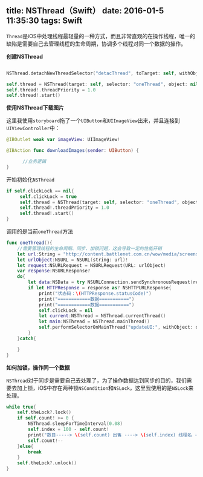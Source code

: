 title: NSThread（Swift）
date: 2016-01-5 11:35:30
tags: Swift
---

`Thread`是iOS中处理线程最轻量的一种方式，而且非常直观的在操作线程，唯一的缺陷是需要自己去管理线程的生命周期，协调多个线程对同一个数据的操作。

**创建NSThread**

```Swift

NSThread.detachNewThreadSelector("detacThread", toTarget: self, withObject: nil)

self.thread = NSThread(target: self, selector: "oneThread", object: nil)
self.thread!.threadPriority = 1.0
self.thread!.start()

```

**使用NSThread下载图片**

这里我使用`storyboard`拖了一个`UIButton`和`UIImageView`出来，并且连接到`UIViewController`中：

```Swift
@IBOutlet weak var imageView: UIImageView!

@IBAction func downloadImages(sender: UIButton) {

      //业务逻辑
}
```

开始初始化`NSThread`

```Swift
if self.clickLock == nil{
     self.clickLock = true
     self.thread = NSThread(target: self, selector: "oneThread", object: nil)
     self.thread!.threadPriority = 1.0
     self.thread!.start()
}
```

调用的是当前`oneThread`方法

```Swift
func oneThread(){
    //需要管理线程的生命周期、同步、加锁问题，这会导致一定的性能开销
    let url:String = "http://content.battlenet.com.cn/wow/media/screenshots/selfie/selfie001-large.jpg"
    let urlObject:NSURL = NSURL(string: url)!
    let request:NSURLRequest = NSURLRequest(URL: urlObject)
    var response:NSURLResponse?
    do{
        let data:NSData = try NSURLConnection.sendSynchronousRequest(request, returningResponse: &response)
        if let HTTPResponse = response as? NSHTTPURLResponse{
            print("状态码：\(HTTPResponse.statusCode)")
            print("============数据===========")
            print("============数据===========")
            self.clickLock = nil
            let current:NSThread = NSThread.currentThread()
            let main:NSThread = NSThread.mainThread()
            self.performSelectorOnMainThread("updateUI:", withObject: data, waitUntilDone: true)
        }
    }catch{

    }
}
```

**如何加锁，操作同一个数据**

`NSThread`对于同步是需要自己去处理了，为了操作数据达到同步的目的，我们需要去加上锁，iOS中存在两种锁`NSCondition`和`NSLock`，这里我使用的是`NSLock`来处理。

```Swift
while true{
    self.theLock?.lock()
    if self.count! >= 0 {
        NSThread.sleepForTimeInterval(0.08)
        self.index = 100 - self.count!
        print("数目-----> \(self.count) 出售 ----> \(self.index) 线程名 ----> \(NSThread.currentThread().name)")
        self.count!--
    }else{
        break
    }
    self.theLock?.unlock()
}
```
